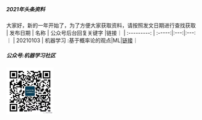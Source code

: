 ##### 2021年头条资料

大家好，新的一年开始了，为了方便大家获取资料，请按照发文日期进行查找获取
| 发布日期       | 名称 | 公众号后台回复关键字 |链接｜
| :---------: | :-----:|:---:|:---:｜
| 20210103     |  机器学习 :基于概率论的观点|ML|[链接](https://github.com/probml/pml-book/releases/download/2020-12-28/pml1-2020-12-28.pdf)｜

##### 公众号:机器学习社区
<img src="/2021/pic/WechatIMG14.jpeg" width="25%">
